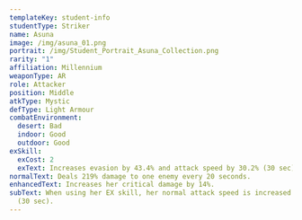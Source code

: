 ```yaml
---
templateKey: student-info
studentType: Striker
name: Asuna
image: /img/asuna_01.png
portrait: /img/Student_Portrait_Asuna_Collection.png
rarity: "1"
affiliation: Millennium
weaponType: AR
role: Attacker
position: Middle
atkType: Mystic
defType: Light Armour
combatEnvironment:
  desert: Bad
  indoor: Good
  outdoor: Good
exSkill:
  exCost: 2
  exText: Increases evasion by 43.4% and attack speed by 30.2% (30 sec).
normalText: Deals 219% damage to one enemy every 20 seconds.
enhancedText: Increases her critical damage by 14%.
subText: When using her EX skill, her normal attack speed is increased by 20.1%.
  (30 sec).
---
```

